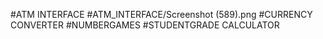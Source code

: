 #ATM INTERFACE
#ATM_INTERFACE/Screenshot (589).png
#CURRENCY CONVERTER
#NUMBERGAMES
#STUDENTGRADE CALCULATOR

